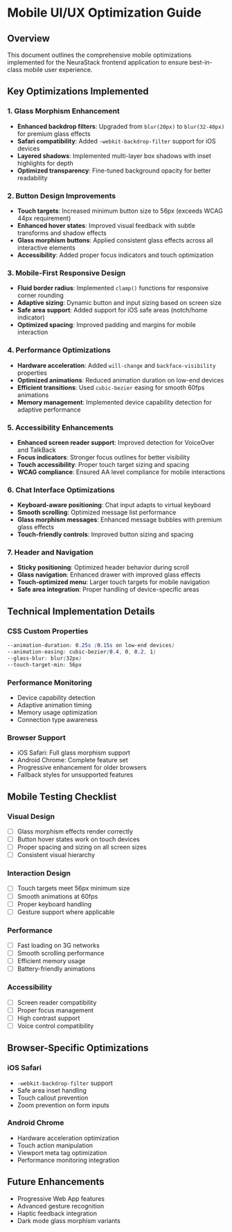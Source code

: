 # Mobile UI/UX Optimization Guide

## Overview
This document outlines the comprehensive mobile optimizations implemented for the NeuraStack frontend application to ensure best-in-class mobile user experience.

## Key Optimizations Implemented

### 1. Glass Morphism Enhancement
- **Enhanced backdrop filters**: Upgraded from `blur(20px)` to `blur(32-40px)` for premium glass effects
- **Safari compatibility**: Added `-webkit-backdrop-filter` support for iOS devices
- **Layered shadows**: Implemented multi-layer box shadows with inset highlights for depth
- **Optimized transparency**: Fine-tuned background opacity for better readability

### 2. Button Design Improvements
- **Touch targets**: Increased minimum button size to 56px (exceeds WCAG 44px requirement)
- **Enhanced hover states**: Improved visual feedback with subtle transforms and shadow effects
- **Glass morphism buttons**: Applied consistent glass effects across all interactive elements
- **Accessibility**: Added proper focus indicators and touch optimization

### 3. Mobile-First Responsive Design
- **Fluid border radius**: Implemented `clamp()` functions for responsive corner rounding
- **Adaptive sizing**: Dynamic button and input sizing based on screen size
- **Safe area support**: Added support for iOS safe areas (notch/home indicator)
- **Optimized spacing**: Improved padding and margins for mobile interaction

### 4. Performance Optimizations
- **Hardware acceleration**: Added `will-change` and `backface-visibility` properties
- **Optimized animations**: Reduced animation duration on low-end devices
- **Efficient transitions**: Used `cubic-bezier` easing for smooth 60fps animations
- **Memory management**: Implemented device capability detection for adaptive performance

### 5. Accessibility Enhancements
- **Enhanced screen reader support**: Improved detection for VoiceOver and TalkBack
- **Focus indicators**: Stronger focus outlines for better visibility
- **Touch accessibility**: Proper touch target sizing and spacing
- **WCAG compliance**: Ensured AA level compliance for mobile interactions

### 6. Chat Interface Optimizations
- **Keyboard-aware positioning**: Chat input adapts to virtual keyboard
- **Smooth scrolling**: Optimized message list performance
- **Glass morphism messages**: Enhanced message bubbles with premium glass effects
- **Touch-friendly controls**: Improved button sizing and spacing

### 7. Header and Navigation
- **Sticky positioning**: Optimized header behavior during scroll
- **Glass navigation**: Enhanced drawer with improved glass effects
- **Touch-optimized menu**: Larger touch targets for mobile navigation
- **Safe area integration**: Proper handling of device-specific areas

## Technical Implementation Details

### CSS Custom Properties
```css
--animation-duration: 0.25s (0.15s on low-end devices)
--animation-easing: cubic-bezier(0.4, 0, 0.2, 1)
--glass-blur: blur(32px)
--touch-target-min: 56px
```

### Performance Monitoring
- Device capability detection
- Adaptive animation timing
- Memory usage optimization
- Connection type awareness

### Browser Support
- iOS Safari: Full glass morphism support
- Android Chrome: Complete feature set
- Progressive enhancement for older browsers
- Fallback styles for unsupported features

## Mobile Testing Checklist

### Visual Design
- [ ] Glass morphism effects render correctly
- [ ] Button hover states work on touch devices
- [ ] Proper spacing and sizing on all screen sizes
- [ ] Consistent visual hierarchy

### Interaction Design
- [ ] Touch targets meet 56px minimum size
- [ ] Smooth animations at 60fps
- [ ] Proper keyboard handling
- [ ] Gesture support where applicable

### Performance
- [ ] Fast loading on 3G networks
- [ ] Smooth scrolling performance
- [ ] Efficient memory usage
- [ ] Battery-friendly animations

### Accessibility
- [ ] Screen reader compatibility
- [ ] Proper focus management
- [ ] High contrast support
- [ ] Voice control compatibility

## Browser-Specific Optimizations

### iOS Safari
- `-webkit-backdrop-filter` support
- Safe area inset handling
- Touch callout prevention
- Zoom prevention on form inputs

### Android Chrome
- Hardware acceleration optimization
- Touch action manipulation
- Viewport meta tag optimization
- Performance monitoring integration

## Future Enhancements
- Progressive Web App features
- Advanced gesture recognition
- Haptic feedback integration
- Dark mode glass morphism variants
